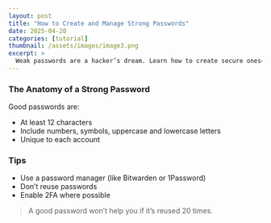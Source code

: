```yaml
---
layout: post
title: "How to Create and Manage Strong Passwords"
date: 2025-04-20
categories: [tutorial]
thumbnail: /assets/images/image3.png
excerpt: >
  Weak passwords are a hacker’s dream. Learn how to create secure ones—and remember them—with these practical strategies.
---
```


### The Anatomy of a Strong Password

Good passwords are:

- At least 12 characters
- Include numbers, symbols, uppercase and lowercase letters
- Unique to each account

### Tips

- Use a password manager (like Bitwarden or 1Password)
- Don’t reuse passwords
- Enable 2FA where possible

> A good password won’t help you if it’s reused 20 times.

